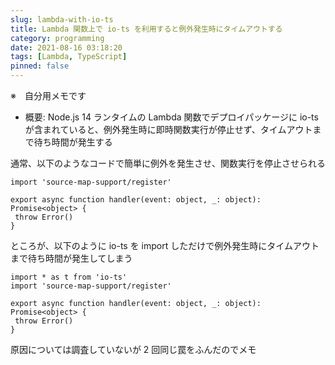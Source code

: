 ```yaml
---
slug: lambda-with-io-ts
title: Lambda 関数上で io-ts を利用すると例外発生時にタイムアウトする
category: programming
date: 2021-08-16 03:18:20
tags: [Lambda, TypeScript]
pinned: false
---
```


※　自分用メモです

- 概要: Node.js 14 ランタイムの Lambda 関数でデプロイパッケージに io-ts が含まれていると、例外発生時に即時関数実行が停止せず、タイムアウトまで待ち時間が発生する

通常、以下のようなコードで簡単に例外を発生させ、関数実行を停止させられる

```
import 'source-map-support/register'

export async function handler(event: object, _: object): Promise<object> {
 throw Error()
}
```

ところが、以下のように io-ts を import しただけで例外発生時にタイムアウトまで待ち時間が発生してしまう

```
import * as t from 'io-ts'
import 'source-map-support/register'

export async function handler(event: object, _: object): Promise<object> {
 throw Error()
}
```

原因については調査していないが 2 回同じ罠をふんだのでメモ
